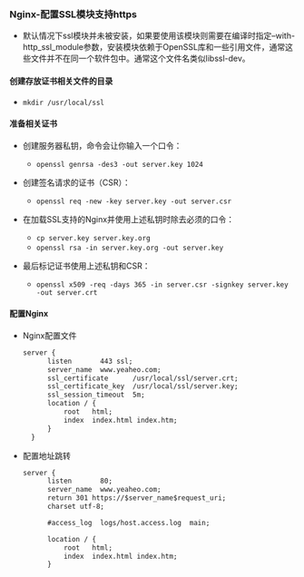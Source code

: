 ### Nginx-配置SSL模块支持https

- 默认情况下ssl模块并未被安装，如果要使用该模块则需要在编译时指定–with-http_ssl_module参数，安装模块依赖于OpenSSL库和一些引用文件，通常这些文件并不在同一个软件包中。通常这个文件名类似libssl-dev。

#### 创建存放证书相关文件的目录
- `mkdir /usr/local/ssl`

#### 准备相关证书
- 创建服务器私钥，命令会让你输入一个口令：
  - `openssl genrsa -des3 -out server.key 1024`

- 创建签名请求的证书（CSR）：
  - `openssl req -new -key server.key -out server.csr`

- 在加载SSL支持的Nginx并使用上述私钥时除去必须的口令：
  - `cp server.key server.key.org`
  - `openssl rsa -in server.key.org -out server.key`

- 最后标记证书使用上述私钥和CSR：
  - `openssl x509 -req -days 365 -in server.csr -signkey server.key -out server.crt`

#### 配置Nginx
- Nginx配置文件
  ``` xml
  server {
        listen       443 ssl;
        server_name  www.yeaheo.com;
        ssl_certificate      /usr/local/ssl/server.crt;
        ssl_certificate_key  /usr/local/ssl/server.key;
        ssl_session_timeout  5m;
        location / {
            root   html;
            index  index.html index.htm;
        }
    }
    ```
- 配置地址跳转
  ``` xml
  server {
        listen       80;
        server_name  www.yeaheo.com;
        return 301 https://$server_name$request_uri;
        charset utf-8;

        #access_log  logs/host.access.log  main;

        location / {
            root   html;
            index  index.html index.htm;
        }
  ```
  
    
